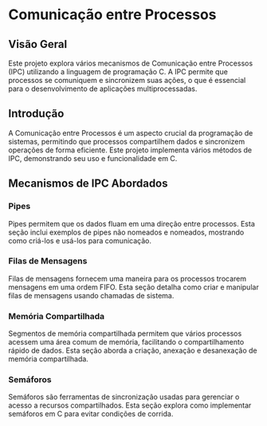 # Comunicação entre Processos

## Visão Geral

Este projeto explora vários mecanismos de Comunicação entre Processos (IPC) utilizando a linguagem de programação C. A IPC permite que processos se comuniquem e sincronizem suas ações, o que é essencial para o desenvolvimento de aplicações multiprocessadas.

## Introdução

A Comunicação entre Processos é um aspecto crucial da programação de sistemas, permitindo que processos compartilhem dados e sincronizem operações de forma eficiente. Este projeto implementa vários métodos de IPC, demonstrando seu uso e funcionalidade em C.

## Mecanismos de IPC Abordados

### Pipes

Pipes permitem que os dados fluam em uma direção entre processos. Esta seção inclui exemplos de pipes não nomeados e nomeados, mostrando como criá-los e usá-los para comunicação.

### Filas de Mensagens

Filas de mensagens fornecem uma maneira para os processos trocarem mensagens em uma ordem FIFO. Esta seção detalha como criar e manipular filas de mensagens usando chamadas de sistema.

### Memória Compartilhada

Segmentos de memória compartilhada permitem que vários processos acessem uma área comum de memória, facilitando o compartilhamento rápido de dados. Esta seção aborda a criação, anexação e desanexação de memória compartilhada.

### Semáforos

Semáforos são ferramentas de sincronização usadas para gerenciar o acesso a recursos compartilhados. Esta seção explora como implementar semáforos em C para evitar condições de corrida.
